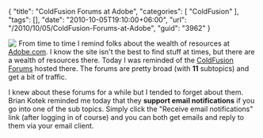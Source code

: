 {
	"title": "ColdFusion Forums at Adobe",
	"categories": [
		"ColdFusion"
	],
	"tags": [],
	"date": "2010-10-05T19:10:00+06:00",
	"url": "/2010/10/05/ColdFusion-Forums-at-Adobe",
	"guid": "3962"
}

<img src="https://static.raymondcamden.com/images/cfjedi/Screen shot 2010-10-05 at 5.04.32 PM.png" align="left" style="margin-right: 5px" /> From time to time I remind folks about the wealth of resources at <a href="http://www.adobe.com">Adobe.com</a>. I know the site isn't the best to find stuff at times, but there are a wealth of resources there. Today I was reminded of the <a href="http://forums.adobe.com/community/coldfusion">ColdFusion Forums</a> hosted there. The forums are pretty broad (with <b>11</b> subtopics) and get a bit of traffic.

I knew about these forums for a while but I tended to forget about them. Brian Kotek reminded me today that they <b>support email notifications</b> if you go into one of the sub topics. Simply click the "Receive email notifications" link (after logging in of course) and you can both get emails and reply to them via your email client. 

<br clear="left">